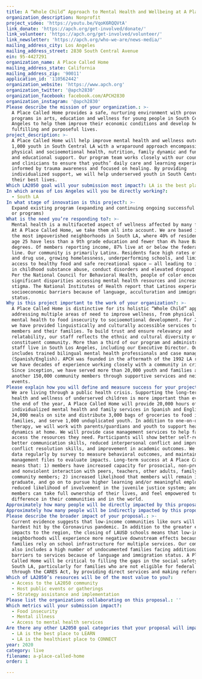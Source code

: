 ```yaml
---
title: A “Whole Child” Approach to Mental Health and Wellbeing at A Place Called Home
organization_description: Nonprofit
project_video: 'https://youtu.be/VqoK6RQQVtA'
link_donate: 'https://apch.org/get-involved/donate/'
link_volunteer: 'https://apch.org/get-involved/volunteer/'
link_newsletter: 'https://apch.org/who-we-are/news-media/'
mailing_address_city: Los Angeles
mailing_address_street: 2830 South Central Avenue
ein: 95-4427291
organization_name: A Place Called Home
mailing_address_state: California
mailing_address_zip: '90011'
application_id: '110562442'
organization_website: 'https://www.apch.org'
organization_twitter: '@apch2830'
organization_facebook: facebook.com/APCH2830
organization_instagram: '@apch2830'
Please describe the mission of your organization.: >-
  A Place Called Home provides a safe, nurturing environment with proven
  programs in arts, education and wellness for young people in South Central Los
  Angeles to help them improve their economic conditions and develop healthy,
  fulfilling and purposeful lives. 
project_description: >-
  A Place Called Home will help improve mental health and wellness outcomes for
  1,000 youth in South Central LA with a wraparound approach encompassing
  physical and socioemotional health, nutrition, family dynamic and function,
  and educational support. Our program team works closely with our counselors
  and clinicians to ensure that youths’ daily care and learning experiences are
  informed by trauma awareness and focused on healing. By providing
  individualized support, we will help underserved youth in South Central live
  their best lives.
Which LA2050 goal will your submission most impact?: LA is the best place to LIVE
In which areas of Los Angeles will you be directly working?:
  - South LA
In what stage of innovation is this project?: >-
  Expand existing program (expanding and continuing ongoing successful projects
  or programs)
What is the need you’re responding to?: >-
  Mental health is a multifaceted aspect of wellness affected by many factors.
  At A Place Called Home, we take them all into account. We are based in one of
  the most impoverished neighborhoods in South LA, where 40% of residents over
  age 25 have less than a 9th grade education and fewer than 4% have Bachelor’s
  degrees. Of members reporting income, 87% live at or below the federal poverty
  line. Our community is primarily Latinx. Residents face high rates of violence
  and drug use, growing homelessness, underperforming schools, and limited
  access to healthy food and safe recreational space – all leading to increases
  in childhood substance abuse, conduct disorders and elevated dropout rates.
  Per the National Council for Behavioral Health, people of color encounter
  significant disparities accessing mental health resources and increased
  stigma. The National Institutes of Health report that Latinos experience
  socioeconomic barriers because of language, acculturation and immigration
  status. 
Why is this project important to the work of your organization?: >-
  A Place Called Home is distinctive for its holistic “Whole Child” approach
  addressing multiple areas of need to improve wellness, from physical and
  mental health to food insecurity to socioemotional development. For 26 years,
  we have provided linguistically and culturally accessible services to youth
  members and their families. To build trust and ensure relevancy and
  relatability, our staff reflects the ethnic and cultural diversity of our
  constituent community. More than a third of our program and administrative
  staff live in South Los Angeles, including our Executive Director. Our staff
  includes trained bilingual mental health professionals and case managers
  (Spanish/English). APCH was founded in the aftermath of the 1992 LA riots, and
  we have decades of experience working closely with a community in crisis.
  Since inception, we have served more than 20,000 youth and families and
  another 150,000 community members through supportive services and neighborhood
  events. 
Please explain how you will define and measure success for your project.: >-
  We are living through a public health crisis. Supporting the long-term mental
  health and wellness of underserved children is more important than ever. By
  the end of the year, A Place Called Home will provide 20,000 hours of free
  individualized mental health and family services in Spanish and English, serve
  34,000 meals on site and distribute 3,000 bags of groceries to food insecure
  families, and serve 1,000 unduplicated youth. In addition to one-on-one
  therapy, we will work with parents/guardians and youth to support healthy
  dynamics at home. We will provide case management services to help families
  access the resources they need. Participants will show better self-regulation,
  better communication skills, reduced interpersonal conflict and improved
  conflict resolution skills, and improvement in academic outcomes. We collect
  data regularly by survey to measure behavioral outcomes, and maintain case
  management files to evaluate impacts. Long-term success at A Place Called Home
  means that: 1) members have increased capacity for prosocial, non-prejudicial
  and nonviolent interaction with peers, teachers, other adults, family and
  community members; 2) increased likelihood that members will remain in school,
  graduate, and go on to pursue higher learning and/or meaningful employment; 3)
  reduced likelihood of involvement in the juvenile justice system; and 4)
  members can take full ownership of their lives, and feel empowered to make a
  difference in their communities and in the world. 
Approximately how many people will be directly impacted by this proposal?: '1000'
Approximately how many people will be indirectly impacted by this proposal?: '10000'
Please describe the broader impact of your proposal.: >-
  Current evidence suggests that low-income communities like ours will be the
  hardest hit by the Coronavirus pandemic. In addition to the greater economic
  impacts to the region, the closing of LAUSD schools means that low-income
  neighborhoods will experience more negative downstream effects because
  families rely on school infrastructure for multiple services. Our community
  also includes a high number of undocumented families facing additional
  barriers to services because of language and immigration status. A Place
  Called Home will be critical to filling the gaps in the social safety net in
  South LA, particularly for families who are not eligible for federal benefits
  through the CARES Act, by providing direct services and making referrals.
Which of LA2050’s resources will be of the most value to you?:
  - Access to the LA2050 community
  - Host public events or gatherings
  - Strategy assistance and implementation
Please list the organizations collaborating on this proposal.: ''
Which metrics will your submission impact?:
  - Food insecurity
  - Mental illness
  - Access to mental health services
Are there any other LA2050 goal categories that your proposal will impact?:
  - LA is the best place to LEARN
  - LA is the healthiest place to CONNECT
year: 2020
category: live
filename: a-place-called-home
order: 1

---
```

